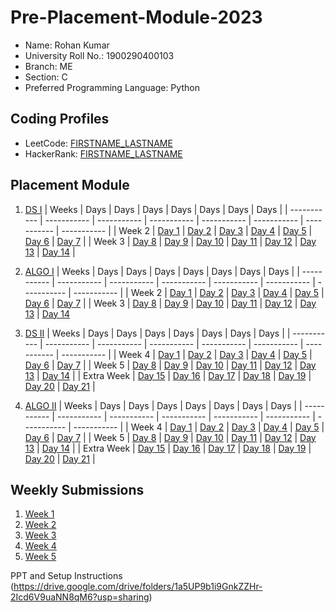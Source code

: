 # Pre-Placement-Module-2023

- Name: Rohan Kumar
- University Roll No.: 1900290400103
- Branch: ME
- Section: C
- Preferred Programming Language: Python

## Coding Profiles
- LeetCode: [FIRSTNAME_LASTNAME](https://leetcode.com/rohankumar/)
- HackerRank: [FIRSTNAME_LASTNAME](https://www.hackerrank.com/rohan_1923me1031)

## Placement Module
1. [DS I](https://github.com/Rohan-Kumar/Pre-Placement-Module-2023/tree/main/DS%20I)
    | Weeks | Days | Days | Days | Days | Days | Days | Days |
    | ----------- | ----------- | ----------- | ----------- | ----------- | ----------- | ----------- | ----------- | 
    | Week 2 | [Day 1](https://github.com/Rohit-Kumar-Chaudhary/Pre-Placement-Module-2023/tree/main/DS%20I/Day%201) | [Day 2](https://github.com/Rohit-Kumar-Chaudhary/Pre-Placement-Module-2023/tree/main/DS%20I/Day%202) | [Day 3](https://github.com/Rohit-Kumar-Chaudhary/Pre-Placement-Module-2023/tree/main/DS%20I/Day%203) | [Day 4](https://github.com/Rohit-Kumar-Chaudhary/Pre-Placement-Module-2023/tree/main/DS%20I/Day%204) | [Day 5](https://github.com/Rohit-Kumar-Chaudhary/Pre-Placement-Module-2023/tree/main/DS%20I/Day%205) | [Day 6](https://github.com/Rohit-Kumar-Chaudhary/Pre-Placement-Module-2023/tree/main/DS%20I/Day%206) | [Day 7](https://github.com/Rohit-Kumar-Chaudhary/Pre-Placement-Module-2023/tree/main/DS%20I/Day%207) |
    | Week 3 | [Day 8](https://github.com/Rohit-Kumar-Chaudhary/Pre-Placement-Module-2023/tree/main/DS%20I/Day%208) | [Day 9](https://github.com/Rohit-Kumar-Chaudhary/Pre-Placement-Module-2023/tree/main/DS%20I/Day%209) | [Day 10](https://github.com/Rohit-Kumar-Chaudhary/Pre-Placement-Module-2023/tree/main/DS%20I/Day%2010) | [Day 11](https://github.com/Rohit-Kumar-Chaudhary/Pre-Placement-Module-2023/tree/main/DS%20I/Day%2011) | [Day 12](https://github.com/Rohit-Kumar-Chaudhary/Pre-Placement-Module-2023/tree/main/DS%20I/Day%2012) | [Day 13](https://github.com/Rohit-Kumar-Chaudhary/Pre-Placement-Module-2023/tree/main/DS%20I/Day%2013) | [Day 14](https://github.com/Rohit-Kumar-Chaudhary/Pre-Placement-Module-2023/tree/main/DS%20I/Day%2014) |
    
2. [ALGO I](https://github.com/Rohit-Kumar-Chaudhary/Pre-Placement-Module-2023/tree/main/ALGO%20I)
    | Weeks | Days | Days | Days | Days | Days | Days | Days |
    | ----------- | ----------- | ----------- | ----------- | ----------- | ----------- | ----------- | ----------- |
    | Week 2 | [Day 1](https://github.com/Rohit-Kumar-Chaudhary/Pre-Placement-Module-2023/tree/main/ALGO%20I/Day%201) | [Day 2](https://github.com/Rohit-Kumar-Chaudhary/Pre-Placement-Module-2023/tree/main/ALGO%20I/Day%202) | [Day 3](https://github.com/Rohit-Kumar-Chaudhary/Pre-Placement-Module-2023/tree/main/ALGO%20I/Day%203) | [Day 4](https://github.com/Rohit-Kumar-Chaudhary/Pre-Placement-Module-2023/tree/main/ALGO%20I/Day%204) | [Day 5](https://github.com/Rohit-Kumar-Chaudhary/Pre-Placement-Module-2023/tree/main/ALGO%20I/Day%205) | [Day 6](https://github.com/Rohit-Kumar-Chaudhary/Pre-Placement-Module-2023/tree/main/ALGO%20I/Day%206) | [Day 7](https://github.com/Rohit-Kumar-Chaudhary/Pre-Placement-Module-2023/tree/main/ALGO%20I/Day%207) |
    | Week 3 | [Day 8](https://github.com/Rohit-Kumar-Chaudhary/Pre-Placement-Module-2023/tree/main/ALGO%20I/Day%208) | [Day 9](https://github.com/Rohit-Kumar-Chaudhary/Pre-Placement-Module-2023/tree/main/ALGO%20I/Day%209) | [Day 10](https://github.com/Rohit-Kumar-Chaudhary/Pre-Placement-Module-2023/tree/main/ALGO%20I/Day%2010) | [Day 11](https://github.com/Rohit-Kumar-Chaudhary/Pre-Placement-Module-2023/tree/main/ALGO%20I/Day%2011) | [Day 12](https://github.com/Rohit-Kumar-Chaudhary/Pre-Placement-Module-2023/tree/main/ALGO%20I/Day%2012) | [Day 13](https://github.com/Rohit-Kumar-Chaudhary/Pre-Placement-Module-2023/tree/main/ALGO%20I/Day%2013) | [Day 14](https://github.com/Rohit-Kumar-Chaudhary/Pre-Placement-Module-2023/tree/main/ALGO%20I/Day%2014)  
    
3. [DS II](https://github.com/Rohit-Kumar-Chaudhary/Pre-Placement-Module-2023/tree/main/DS%20II)
    | Weeks | Days | Days | Days | Days | Days | Days | Days |
    | ----------- | ----------- | ----------- | ----------- | ----------- | ----------- | ----------- | ----------- |
    | Week 4 | [Day 1](https://github.com/Rohit-Kumar-Chaudhary/Pre-Placement-Module-2023/tree/main/DS%20II/Day%201) | [Day 2](https://github.com/Rohit-Kumar-Chaudhary/Pre-Placement-Module-2023/tree/main/DS%20II/Day%202) | [Day 3](https://github.com/Rohit-Kumar-Chaudhary/Pre-Placement-Module-2023/tree/main/DS%20II/Day%203) | [Day 4](https://github.com/Rohit-Kumar-Chaudhary/Pre-Placement-Module-2023/tree/main/DS%20II/Day%204) | [Day 5](https://github.com/Rohit-Kumar-Chaudhary/Pre-Placement-Module-2023/tree/main/DS%20II/Day%205) | [Day 6](https://github.com/Rohit-Kumar-Chaudhary/Pre-Placement-Module-2023/tree/main/DS%20II/Day%206) | [Day 7](https://github.com/Rohit-Kumar-Chaudhary/Pre-Placement-Module-2023/tree/main/DS%20II/Day%207) | 
    | Week 5 | [Day 8](https://github.com/Rohit-Kumar-Chaudhary/Pre-Placement-Module-2023/tree/main/DS%20II/Day%208) | [Day 9](https://github.com/Rohit-Kumar-Chaudhary/Pre-Placement-Module-2023/tree/main/DS%20II/Day%209) | [Day 10](https://github.com/Rohit-Kumar-Chaudhary/Pre-Placement-Module-2023/tree/main/DS%20II/Day%2010) | [Day 11](https://github.com/Rohit-Kumar-Chaudhary/Pre-Placement-Module-2023/tree/main/DS%20II/Day%2011) | [Day 12](https://github.com/Rohit-Kumar-Chaudhary/Pre-Placement-Module-2023/tree/main/DS%20II/Day%2012) | [Day 13](https://github.com/Rohit-Kumar-Chaudhary/Pre-Placement-Module-2023/tree/main/DS%20II/Day%2013) | [Day 14](https://github.com/Rohit-Kumar-Chaudhary/Pre-Placement-Module-2023/tree/main/DS%20II/Day%2014) |
    | Extra Week | [Day 15](https://github.com/Rohit-Kumar-Chaudhary/Pre-Placement-Module-2023/tree/main/DS%20II/Day%2015) | [Day 16](https://github.com/Rohit-Kumar-Chaudhary/Pre-Placement-Module-2023/tree/main/DS%20II/Day%2016) | [Day 17](https://github.com/Rohit-Kumar-Chaudhary/Pre-Placement-Module-2023/tree/main/DS%20II/Day%2017) | [Day 18](https://github.com/Rohit-Kumar-Chaudhary/Pre-Placement-Module-2023/tree/main/DS%20II/Day%2018) | [Day 19](https://github.com/Rohit-Kumar-Chaudhary/Pre-Placement-Module-2023/tree/main/DS%20II/Day%2019) | [Day 20](https://github.com/Rohit-Kumar-Chaudhary/Pre-Placement-Module-2023/tree/main/DS%20II/Day%2020) | [Day 21](https://github.com/Rohit-Kumar-Chaudhary/Pre-Placement-Module-2023/tree/main/DS%20II/Day%2021) |
    
4. [ALGO II](https://github.com/Rohit-Kumar-Chaudhary/Pre-Placement-Module-2023/tree/main/ALGO%20II)
    | Weeks | Days | Days | Days | Days | Days | Days | Days |
    | ----------- | ----------- | ----------- | ----------- | ----------- | ----------- | ----------- | ----------- |
    | Week 4 | [Day 1](https://github.com/Rohit-Kumar-Chaudhary/Pre-Placement-Module-2023/tree/main/ALGO%20II/Day%201) | [Day 2](https://github.com/Rohit-Kumar-Chaudhary/Pre-Placement-Module-2023/tree/main/ALGO%20II/Day%202) | [Day 3](https://github.com/Rohit-Kumar-Chaudhary/Pre-Placement-Module-2023/tree/main/ALGO%20II/Day%203) | [Day 4](https://github.com/Rohit-Kumar-Chaudhary/Pre-Placement-Module-2023/tree/main/ALGO%20II/Day%204) | [Day 5](https://github.com/Rohit-Kumar-Chaudhary/Pre-Placement-Module-2023/tree/main/ALGO%20II/Day%205) | [Day 6](https://github.com/Rohit-Kumar-Chaudhary/Pre-Placement-Module-2023/tree/main/ALGO%20II/Day%206) | [Day 7](https://github.com/Rohit-Kumar-Chaudhary/Pre-Placement-Module-2023/tree/main/ALGO%20II/Day%207) |
    | Week 5 | [Day 8](https://github.com/Rohit-Kumar-Chaudhary/Pre-Placement-Module-2023/tree/main/ALGO%20II/Day%208) | [Day 9](https://github.com/Rohit-Kumar-Chaudhary/Pre-Placement-Module-2023/tree/main/ALGO%20II/Day%209) | [Day 10](https://github.com/Rohit-Kumar-Chaudhary/Pre-Placement-Module-2023/tree/main/ALGO%20II/Day%2010) | [Day 11](https://github.com/Rohit-Kumar-Chaudhary/Pre-Placement-Module-2023/tree/main/ALGO%20II/Day%2011) | [Day 12](https://github.com/Rohit-Kumar-Chaudhary/Pre-Placement-Module-2023/tree/main/ALGO%20II/Day%2012) | [Day 13](https://github.com/Rohit-Kumar-Chaudhary/Pre-Placement-Module-2023/tree/main/ALGO%20II/Day%2013) | [Day 14](https://github.com/Rohit-Kumar-Chaudhary/Pre-Placement-Module-2023/tree/main/ALGO%20II/Day%2014) |
    | Extra Week | [Day 15](https://github.com/Rohit-Kumar-Chaudhary/Pre-Placement-Module-2023/tree/main/ALGO%20II/Day%2015) | [Day 16](https://github.com/Rohit-Kumar-Chaudhary/Pre-Placement-Module-2023/tree/main/ALGO%20II/Day%2016) | [Day 17](https://github.com/Rohit-Kumar-Chaudhary/Pre-Placement-Module-2023/tree/main/ALGO%20II/Day%2017) | [Day 18](https://github.com/Rohit-Kumar-Chaudhary/Pre-Placement-Module-2023/tree/main/ALGO%20II/Day%2018) | [Day 19](https://github.com/Rohit-Kumar-Chaudhary/Pre-Placement-Module-2023/tree/main/ALGO%20II/Day%2019) | [Day 20](https://github.com/Rohit-Kumar-Chaudhary/Pre-Placement-Module-2023/tree/main/ALGO%20II/Day%2020) | [Day 21](https://github.com/Rohit-Kumar-Chaudhary/Pre-Placement-Module-2023/tree/main/ALGO%20II/Day%2021) |

## Weekly Submissions
1. [Week 1](https://github.com/Rohit-Kumar-Chaudhary/Pre-Placement-Module-2023/tree/main/Weekly%20Submissions/Week%201)
2. [Week 2](https://github.com/Rohit-Kumar-Chaudhary/Pre-Placement-Module-2023/tree/main/Weekly%20Submissions/Week%202)
3. [Week 3](https://github.com/Rohit-Kumar-Chaudhary/Pre-Placement-Module-2023/tree/main/Weekly%20Submissions/Week%203)
4. [Week 4](https://github.com/Rohit-Kumar-Chaudhary/Pre-Placement-Module-2023/tree/main/Weekly%20Submissions/Week%204)
5. [Week 5](https://github.com/Rohit-Kumar-Chaudhary/Pre-Placement-Module-2023/tree/main/Weekly%20Submissions/Week%205)


PPT and Setup Instructions    
(https://drive.google.com/drive/folders/1a5UP9b1i9GnkZZHr-2Icd6V9uaNN8qM6?usp=sharing)

